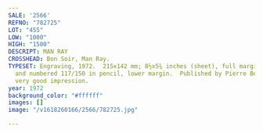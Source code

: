 ```yaml
---
SALE: '2566'
REFNO: "782725"
LOT: "455"
LOW: "1000"
HIGH: "1500"
DESCRIPT: MAN RAY
CROSSHEAD: Bon Soir, Man Ray.
TYPESET: Engraving, 1972.  215x142 mm; 8½x5¾ inches (sheet), full margins.  Signed
  and numbered 117/150 in pencil, lower margin.  Published by Pierre Belfond, Paris.  A
  very good impression.
year: 1972
background_color: "#ffffff"
images: []
image: "/v1618260166/2566/782725.jpg"

---
```

